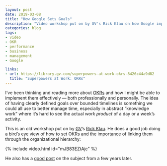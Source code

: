 ```yaml
---
layout: post
date: 2019-03-08
title: "How Google Sets Goals"
description: "Video workshop put on by GV's Rick Klau on how Google implements OKRs."
categories: blog
tags:
- video
- OKR
- performance
- business
- management
- Google

links:
- url: https://library.gv.com/superpowers-at-work-okrs-8426c44a9d82
  title: "Superpowers at Work: OKRs"
---
```


I’ve been thinking and reading more about [OKRs](https://en.wikipedia.org/wiki/OKR "OKRs") and how I might be able to implement them effectively — both professionally and personally. The idea of having clearly defined goals over bounded timelines is something we could all use to better manage time, especially in abstract “knowledge work” where it’s hard to see the actual _work product_ of a day or a week’s activity.

This is an old workshop put on by [GV](https://www.gv.com/ "GV")’s [Rick Klau](https://twitter.com/rklau "Rick Klau on Twitter"). He does a good job doing a bird’s eye view of how to set OKRs and the importance of linking them through the organizational hierarchy:

{% include video.html id="mJB83EZtAjc" %}

He also has a [good post](https://library.gv.com/superpowers-at-work-okrs-8426c44a9d82 "Superpowers at Work: OKRs") on the subject from a few years later.
